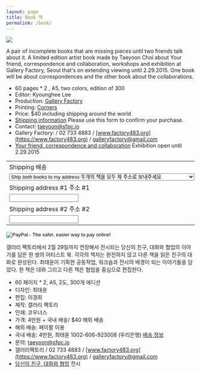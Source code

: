 ```yaml
---
layout: page
title: Book 책
permalink: /book/
---
```

 
<img src="https://farm8.staticflickr.com/7626/16609313470_46b863e7be_b.jpg">
 
A pair of incomplete books that are missing pieces until two friends talk about it. A limited edition artist book made by Taeyoon Choi about Your friend, correspondence and collaboration, workshops and exhibition at Gallery Factory, Seoul that's on extending viewing until 2.29.2015. One book will be about correspondences and the other book about the collaborations.   
    
 
* 60 pages * 2 , A5, two colors, edition of 300    
* Editor: Kyounghee Lee
* Production: [Gallery Factory](http://www.factory483.org/ver2/exh_124_pre.html) 
* Printing: [Corners](http://corners.kr/) 
* Price: $40 including shipping around the world  
* [Shipping information](https://docs.google.com/forms/d/1gpJw1aiHaNgZjIpvuPCkyc6zBNDotoAmV9h09l33eMQ/viewform) Please use this form to confirm your purchase. 
* Contact: taeyoon@sfpc.io 
* Gallery Factory: / 02 733 4883 / [www.factory483.org](https://www.factory483.org) / galleryfactory@gmail.com
* [Your friend, correspondence and collaboration](http://www.factory483.org/ver2/exh_124_pre.html) Exhibition open until 2.29.2015
 
 <form action="https://www.paypal.com/cgi-bin/webscr" method="post" target="_top">
<input type="hidden" name="cmd" value="_s-xclick">
<input type="hidden" name="hosted_button_id" value="J9TZX3V7DEJAU">
<table>
<tr><td><input type="hidden" name="on0" value="Shipping &#48176;&#49569;">Shipping &#48176;&#49569;</td></tr><tr><td><select name="os0">
	<option value="Ship both books to my address &#46160;&#44060;&#51032; &#52293;&#51012; &#47784;&#46160; &#51228; &#51452;&#49548;&#47196; &#48372;&#45236;&#51452;&#49464;&#50836;">Ship both books to my address &#46160;&#44060;&#51032; &#52293;&#51012; &#47784;&#46160; &#51228; &#51452;&#49548;&#47196; &#48372;&#45236;&#51452;&#49464;&#50836; </option>
	<option value="Ship one copy to me and another to my friend &#52293;&#51012; &#51200;&#50752; &#52828;&#44396;&#50640;&#44172; &#45208;&#45600; &#48372;&#45236;&#51452;&#49464;&#50836;">Ship one copy to me and another to my friend &#52293;&#51012; &#51200;&#50752; &#52828;&#44396;&#50640;&#44172; &#45208;&#45600; &#48372;&#45236;&#51452;&#49464;&#50836; </option>
</select> </td></tr>
<tr><td><input type="hidden" name="on1" value="Shipping address #1 &#51452;&#49548; #1">Shipping address #1 &#51452;&#49548; #1</td></tr><tr><td><input type="text" name="os1" maxlength="200"></td></tr>
<tr><td><input type="hidden" name="on2" value="Shipping address #2 &#51452;&#49548; #2">Shipping address #2 &#51452;&#49548; #2</td></tr><tr><td><input type="text" name="os2" maxlength="200"></td></tr>
</table>
<input type="image" src="https://www.paypalobjects.com/en_US/i/btn/btn_buynow_SM.gif" border="0" name="submit" alt="PayPal - The safer, easier way to pay online!">
<img alt="" border="0" src="https://www.paypalobjects.com/en_US/i/scr/pixel.gif" width="1" height="1">
</form>
 
갤러리 팩토리에서 2월 29일까지 연장해서 전시되는 당신의 친구, 대화와 협업의 이야기를 담은 한 쌍의 아티스트 북. 각각의 책자는 완전하지 않고 다른 책을 읽은 친구의 대화로 완성된다. 최태윤이 기획한 공동작업, 워크숍과 전시의 배경이 되는 이야기들을 담았다. 한 책은 대화 그리고 다른 책은 협업을 중심으로 편집한다. 

 * 60 페이지 * 2, A5, 2도, 300개 에디션 
 * 디자인: 최태윤
 * 편집: 이경희 
 * 제작: 갤러리 팩토리 
 * 인쇄: 코우너스 
 * 가격: 4만원 + 국내 배송/ $40 해외 배송  
* 해외 배송: 페이팔 이용
* 국내 배송: 4만원, 최태윤 1002-606-923008 (우리은행) [배송 정보](https://docs.google.com/forms/d/1gp) 
* 문의: taeyoon@sfpc.io 
* 갤러리팩토리 / 02 733 4883 / [www.factory483.org](https://www.factory483.org) / galleryfactory@gmail.com
* [당신의 친구, 대화와 협업](http://www.factory483.org/ver2/exh_124_pre.html) 전시 